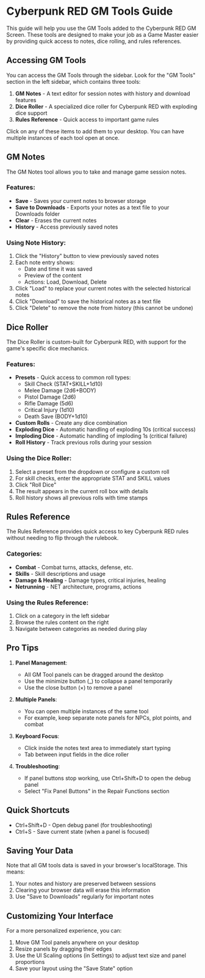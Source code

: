 # Cyberpunk RED GM Tools Guide

This guide will help you use the GM Tools added to the Cyberpunk RED GM Screen. These tools are designed to make your job as a Game Master easier by providing quick access to notes, dice rolling, and rules references.

## Accessing GM Tools

You can access the GM Tools through the sidebar. Look for the "GM Tools" section in the left sidebar, which contains three tools:

1. **GM Notes** - A text editor for session notes with history and download features
2. **Dice Roller** - A specialized dice roller for Cyberpunk RED with exploding dice support
3. **Rules Reference** - Quick access to important game rules

Click on any of these items to add them to your desktop. You can have multiple instances of each tool open at once.

## GM Notes

The GM Notes tool allows you to take and manage game session notes.

### Features:

* **Save** - Saves your current notes to browser storage
* **Save to Downloads** - Exports your notes as a text file to your Downloads folder
* **Clear** - Erases the current notes
* **History** - Access previously saved notes

### Using Note History:

1. Click the "History" button to view previously saved notes
2. Each note entry shows:
   - Date and time it was saved
   - Preview of the content
   - Actions: Load, Download, Delete
3. Click "Load" to replace your current notes with the selected historical notes
4. Click "Download" to save the historical notes as a text file
5. Click "Delete" to remove the note from history (this cannot be undone)

## Dice Roller

The Dice Roller is custom-built for Cyberpunk RED, with support for the game's specific dice mechanics.

### Features:

* **Presets** - Quick access to common roll types:
  - Skill Check (STAT+SKILL+1d10)
  - Melee Damage (2d6+BODY)
  - Pistol Damage (2d6)
  - Rifle Damage (5d6)
  - Critical Injury (1d10)
  - Death Save (BODY+1d10)
* **Custom Rolls** - Create any dice combination
* **Exploding Dice** - Automatic handling of exploding 10s (critical success)
* **Imploding Dice** - Automatic handling of imploding 1s (critical failure)
* **Roll History** - Track previous rolls during your session

### Using the Dice Roller:

1. Select a preset from the dropdown or configure a custom roll
2. For skill checks, enter the appropriate STAT and SKILL values
3. Click "Roll Dice"
4. The result appears in the current roll box with details
5. Roll history shows all previous rolls with time stamps

## Rules Reference

The Rules Reference provides quick access to key Cyberpunk RED rules without needing to flip through the rulebook.

### Categories:

* **Combat** - Combat turns, attacks, defense, etc.
* **Skills** - Skill descriptions and usage
* **Damage & Healing** - Damage types, critical injuries, healing
* **Netrunning** - NET architecture, programs, actions

### Using the Rules Reference:

1. Click on a category in the left sidebar
2. Browse the rules content on the right
3. Navigate between categories as needed during play

## Pro Tips

1. **Panel Management**:
   - All GM Tool panels can be dragged around the desktop
   - Use the minimize button (_) to collapse a panel temporarily
   - Use the close button (×) to remove a panel

2. **Multiple Panels**:
   - You can open multiple instances of the same tool
   - For example, keep separate note panels for NPCs, plot points, and combat

3. **Keyboard Focus**:
   - Click inside the notes text area to immediately start typing
   - Tab between input fields in the dice roller

4. **Troubleshooting**:
   - If panel buttons stop working, use Ctrl+Shift+D to open the debug panel
   - Select "Fix Panel Buttons" in the Repair Functions section

## Quick Shortcuts

* Ctrl+Shift+D - Open debug panel (for troubleshooting)
* Ctrl+S - Save current state (when a panel is focused)

## Saving Your Data

Note that all GM tools data is saved in your browser's localStorage. This means:

1. Your notes and history are preserved between sessions
2. Clearing your browser data will erase this information
3. Use "Save to Downloads" regularly for important notes

## Customizing Your Interface

For a more personalized experience, you can:

1. Move GM Tool panels anywhere on your desktop
2. Resize panels by dragging their edges
3. Use the UI Scaling options (in Settings) to adjust text size and panel proportions
4. Save your layout using the "Save State" option